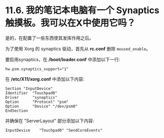 # 11.6. 我的笔记本电脑有一个 Synaptics 触摸板。我可以在X中使用它吗？

是的，在配置了一些东西使其发挥作用之后。

为了使用 Xorg 的 synaptics 驱动，首先从 **rc.conf** 删除 `moused_enable`。

要启用synaptics，在 **/boot/loader.conf** 中添加以下一行:

```
hw.psm.synaptics_support="1"
```

在 **/etc/X11/xorg.conf** 中添加以下内容:

```
Section "InputDevice"
Identifier  "Touchpad0"
Driver      "synaptics"
Option      "Protocol" "psm"
Option      "Device" "/dev/psm0"
EndSection
```

并确保在 "ServerLayout" 部分添加以下内容:

```
InputDevice    "Touchpad0" "SendCoreEvents"
```
